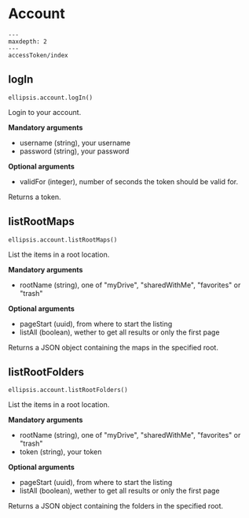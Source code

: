 # Account


```{toctree}
---
maxdepth: 2
---
accessToken/index
```

## logIn

    ellipsis.account.logIn()

Login to your account.

**Mandatory arguments**

- username (string), your username
- password (string), your password

**Optional arguments**

- validFor (integer), number of seconds the token should be valid for.

Returns a token.

## listRootMaps

    ellipsis.account.listRootMaps()

List the items in a root location.

**Mandatory arguments**

- rootName (string), one of "myDrive", "sharedWithMe", "favorites" or "trash"

**Optional arguments**

- pageStart (uuid), from where to start the listing
- listAll (boolean), wether to get all results or only the first page

Returns a JSON object containing the maps in the specified root.

## listRootFolders

    ellipsis.account.listRootFolders()

List the items in a root location.

**Mandatory arguments**

- rootName (string), one of "myDrive", "sharedWithMe", "favorites" or "trash"
- token (string), your token

**Optional arguments**

- pageStart (uuid), from where to start the listing
- listAll (boolean), wether to get all results or only the first page

Returns a JSON object containing the folders in the specified root.
